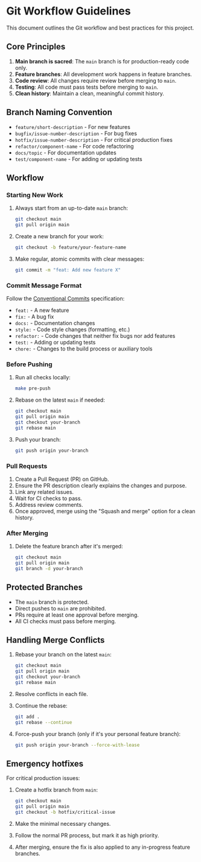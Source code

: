 # Git Workflow Guidelines

This document outlines the Git workflow and best practices for this project.

## Core Principles

1. **Main branch is sacred**: The `main` branch is for production-ready code only.
2. **Feature branches**: All development work happens in feature branches.
3. **Code review**: All changes require review before merging to `main`.
4. **Testing**: All code must pass tests before merging to `main`.
5. **Clean history**: Maintain a clean, meaningful commit history.

## Branch Naming Convention

- `feature/short-description` - For new features
- `bugfix/issue-number-description` - For bug fixes
- `hotfix/issue-number-description` - For critical production fixes
- `refactor/component-name` - For code refactoring
- `docs/topic` - For documentation updates
- `test/component-name` - For adding or updating tests

## Workflow

### Starting New Work

1. Always start from an up-to-date `main` branch:
   ```bash
   git checkout main
   git pull origin main
   ```

2. Create a new branch for your work:
   ```bash
   git checkout -b feature/your-feature-name
   ```

3. Make regular, atomic commits with clear messages:
   ```bash
   git commit -m "feat: Add new feature X"
   ```

### Commit Message Format

Follow the [Conventional Commits](https://www.conventionalcommits.org/) specification:

- `feat:` - A new feature
- `fix:` - A bug fix
- `docs:` - Documentation changes
- `style:` - Code style changes (formatting, etc.)
- `refactor:` - Code changes that neither fix bugs nor add features
- `test:` - Adding or updating tests
- `chore:` - Changes to the build process or auxiliary tools

### Before Pushing

1. Run all checks locally:
   ```bash
   make pre-push
   ```

2. Rebase on the latest `main` if needed:
   ```bash
   git checkout main
   git pull origin main
   git checkout your-branch
   git rebase main
   ```

3. Push your branch:
   ```bash
   git push origin your-branch
   ```

### Pull Requests

1. Create a Pull Request (PR) on GitHub.
2. Ensure the PR description clearly explains the changes and purpose.
3. Link any related issues.
4. Wait for CI checks to pass.
5. Address review comments.
6. Once approved, merge using the "Squash and merge" option for a clean history.

### After Merging

1. Delete the feature branch after it's merged:
   ```bash
   git checkout main
   git pull origin main
   git branch -d your-branch
   ```

## Protected Branches

- The `main` branch is protected.
- Direct pushes to `main` are prohibited.
- PRs require at least one approval before merging.
- All CI checks must pass before merging.

## Handling Merge Conflicts

1. Rebase your branch on the latest `main`:
   ```bash
   git checkout main
   git pull origin main
   git checkout your-branch
   git rebase main
   ```

2. Resolve conflicts in each file.
3. Continue the rebase:
   ```bash
   git add .
   git rebase --continue
   ```

4. Force-push your branch (only if it's your personal feature branch):
   ```bash
   git push origin your-branch --force-with-lease
   ```

## Emergency hotfixes

For critical production issues:

1. Create a hotfix branch from `main`:
   ```bash
   git checkout main
   git pull origin main
   git checkout -b hotfix/critical-issue
   ```

2. Make the minimal necessary changes.
3. Follow the normal PR process, but mark it as high priority.
4. After merging, ensure the fix is also applied to any in-progress feature branches.
